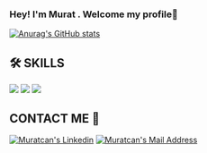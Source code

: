 ### Hey! I'm Murat . Welcome my profile👋


[![Anurag's GitHub stats](https://github-readme-stats.vercel.app/api?username=muratcankaraca)](https://github.com/anuraghazra/github-readme-stats)


## 🛠 SKILLS

<img src="https://img.shields.io/badge/HTML-239120?style=for-the-badge&logo=html5&logoColor=white"></img>
<img src="https://img.shields.io/badge/CSS3-1572B6?style=for-the-badge&logo=css3&logoColor=white"></img>
<img src="https://img.shields.io/badge/Python-14354C?style=for-the-badge&logo=python&logoColor=white"></img>

## CONTACT ME 📱

<a href="https://www.linkedin.com/in/muratcan-karaca-760167206/" target="_blank" rel="nofollow"><img alt="Muratcan's Linkedin" src="https://img.shields.io/badge/LinkedIn-0077B5?style=for-the-badge&logo=linkedin&logoColor=white" /></a>
 <a href="mailto:muratcankaraca@outlook.com" target="_blank" rel="nofollow"><img alt="Muratcan's Mail Address" src="https://img.shields.io/badge/Gmail-D14836?style=for-the-badge&logo=gmail&logoColor=white" /></a>
